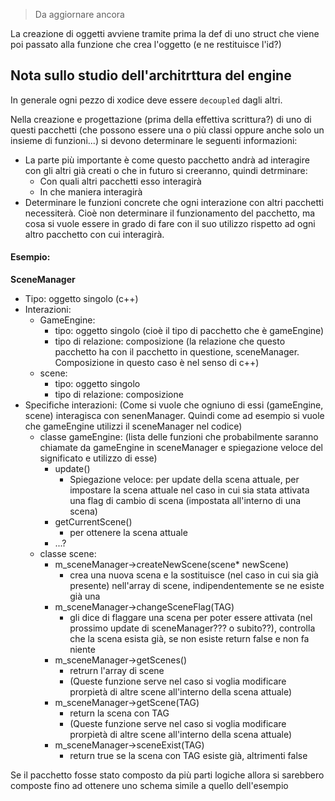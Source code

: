 > Da aggiornare ancora

La creazione di oggetti avviene tramite prima la def di uno struct che viene poi passato alla funzione che crea l'oggetto (e ne restituisce l'id?)


## Nota sullo studio dell'architrttura del engine

In generale ogni pezzo di xodice deve essere `decoupled` dagli altri.

Nella creazione e progettazione (prima della effettiva scrittura?) di uno di questi pacchetti (che possono essere una o più classi oppure anche solo un insieme di funzioni...) si devono determinare le seguenti informazioni:
- La parte più importante è come questo pacchetto andrà ad interagire con gli altri già creati o che in futuro si creeranno, quindi detrminare:
    - Con quali altri pacchetti esso interagirà
    - In che maniera interagirà
- Determinare le funzioni concrete che ogni interazione con altri pacchetti necessiterà. Cioè non determinare il funzionamento del pacchetto, ma cosa si vuole essere in grado di fare con il suo utilizzo rispetto ad ogni altro pacchetto con cui interagirà.

#### Esempio:
**SceneManager**
- Tipo: oggetto singolo (c++)
- Interazioni:
    - GameEngine:
        - tipo: oggetto singolo (cioè il tipo di pacchetto che è gameEngine) 
        - tipo di relazione: composizione (la relazione che questo pacchetto ha con il pacchetto in questione, sceneManager. Composizione in questo caso è nel senso di c++)
    - scene:
        - tipo: oggetto singolo 
        - tipo di relazione: composizione
- Specifiche interazioni: (Come si vuole che ogniuno di essi (gameEngine, scene) interagisca con senenManager. Quindi come ad esempio si vuole che gameEngine utilizzi il sceneManager nel codice)
    - classe gameEngine: (lista delle funzioni che probabilmente saranno chiamate da gameEngine in sceneManager e spiegazione veloce del significato e utilizzo di esse)
        - update() 
            - Spiegazione veloce: per update della scena attuale, per impostare la scena attuale nel caso in cui sia stata attivata una flag di cambio di scena (impostata all'interno di una scena)
        - getCurrentScene()  
            - per ottenere la scena attuale 
        - ...?
    - classe scene:    
        - m_sceneManager->createNewScene(scene* newScene) 
            - crea una nuova scena e la sostituisce (nel caso in cui sia già presente) nell'array di scene, indipendentemente se ne esiste già una
        - m_sceneManager->changeSceneFlag(TAG)  
            - gli dice di flaggare una scena per poter essere attivata (nel prossimo update di sceneManager??? o subito??), controlla che la scena esista già, se non esiste return false e non fa niente
        - m_sceneManager->getScenes() 
            - retrurn l'array di scene 
            - (Queste funzione serve nel caso si voglia modificare prorpietà di altre scene all'interno della scena attuale)
        - m_sceneManager->getScene(TAG) 
            - return la scena con TAG 
            - (Queste funzione serve nel caso si voglia modificare prorpietà di altre scene all'interno della scena attuale)
        - m_sceneManager->sceneExist(TAG)   
            - return true se la scena con TAG esiste già, altrimenti false


Se il pacchetto fosse stato composto da più parti logiche allora si sarebbero composte fino ad ottenere uno schema simile a quello dell'esempio 


